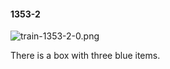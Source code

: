 #### 1353-2
![train-1353-2-0.png](https://github.com/lil-lab/nlvr/raw/master/nlvr/train/images/66/train-1353-2-0.png "train-1353-2-0.png")

There is a box with three blue items.